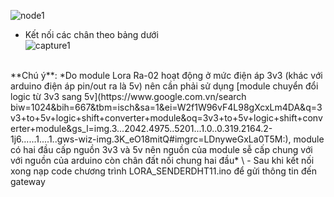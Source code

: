 ![node1](https://user-images.githubusercontent.com/26000753/48850165-9bf55480-edda-11e8-8811-420666cc5c8a.PNG)
 <br/>
- Kết nối các chân theo bảng dưới <br/>
![capture1](https://user-images.githubusercontent.com/26000753/48850585-9a785c00-eddb-11e8-8925-6e740abcd1f1.PNG)
<br/>
**Chú ý**: *Do module Lora Ra-02 hoạt động ở mức điện áp 3v3 (khác với arduino điện áp pin/out ra là 5v) nên cần phải sử dụng [module chuyển đổi logic từ 3v3 sang 5v](https://www.google.com.vn/search biw=1024&bih=667&tbm=isch&sa=1&ei=W2f1W96vF4L98gXcxLm4DA&q=3v3+to+5v+logic+shift+converter+module&oq=3v3+to+5v+logic+shift+converter+module&gs_l=img.3...2042.4975..5201...1.0..0.319.2164.2-1j6......1....1..gws-wiz-img.3K_eO18mitQ#imgrc=LDnyweGxLa0T5M:), module có hai đầu cấp nguồn 3v3 và 5v nên nguồn của module sễ cấp chung với với nguồn của arduino còn chân đất nối chung hai đầu*
\
- Sau khi kết nối xong nạp code chương trình LORA_SENDERDHT11.ino để gửi thông tin đến gateway
